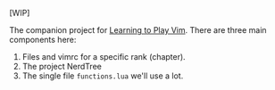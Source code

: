 [WIP]

The companion project for [Learning to Play Vim](). There are three main components here:

1. Files and vimrc for a specific rank (chapter).
2. The project NerdTree
3. The single file `functions.lua` we'll use a lot.
